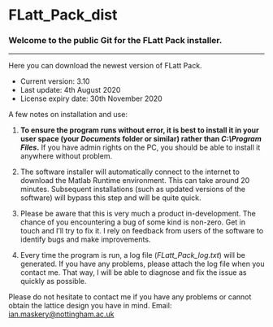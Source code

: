 # FLatt_Pack_dist
### Welcome to the public Git for the FLatt Pack installer.
***
Here you can download the newest version of FLatt Pack.

* Current version: 3.10
* Last update: 4th August 2020
* License expiry date: 30th November 2020

A few notes on installation and use:
1. **To ensure the program runs without error, it is best to install it in your user space (your *Documents* folder or similar) rather than *C:\Program Files*.**  If you have admin rights on the PC, you should be able to install it anywhere without problem.

2. The software installer will automatically connect to the internet to download the Matlab Runtime environment.  This can take around 20 minutes.  Subsequent installations (such as updated versions of the software) will bypass this step and will be quite quick.

3. Please be aware that this is very much a product in-development.  The chance of you encountering a bug of some kind is non-zero.  Get in touch and I’ll try to fix it.  I rely on feedback from users of the software to identify bugs and make improvements.

4. Every time the program is run, a log file (*FLatt_Pack_log.txt*) will be generated.  If you have any problems, please attach the log file when you contact me.  That way, I will be able to diagnose and fix the issue as quickly as possible.  

Please do not hesitate to contact me if you have any problems or cannot obtain the lattice design you have in mind.  Email: ian.maskery@nottingham.ac.uk
